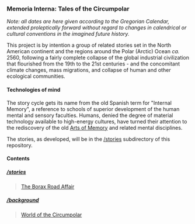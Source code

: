 ### Memoria Interna: Tales of the Circumpolar

_Note: all dates are here given according to the Gregorian Calendar, extended proleptically forward without regard to changes in calendrical or cultural conventions in the imagined future history._

This project is by intention a group of related stories set in the North American continent and the regions around the Polar (Arctic) Ocean _ca._ 2560, following a fairly complete collapse of the global industrial civilization that flourished from the 19th to the 21st centuries - and the concomitant climate changes, mass migrations, and collapse of human and other ecological communities.

#### Technologies of mind
The story cycle gets its name from the old Spanish term for "Internal Memory", a reference to schools of superior development of the human mental and sensory faculties. Humans, denied the degree of material technology available to high-energy cultures, have turned their attention to the rediscovery of the old [Arts of Memory](http://en.wikipedia.org/wiki/Art_of_memory) and related mental disciplines.

The stories, as developed, will be in the [/stories](./stories) subdirectory of this repository.


#### Contents
##### [/stories](./stories)
>[The Borax Road Affair](./stories/the-borax-road-affair)

##### [/background](./background)
>[World of the Circumpolar](https://github.com/whblondeau/memoria-interna/blob/master/background/world_of_the_circumpolar.md)




